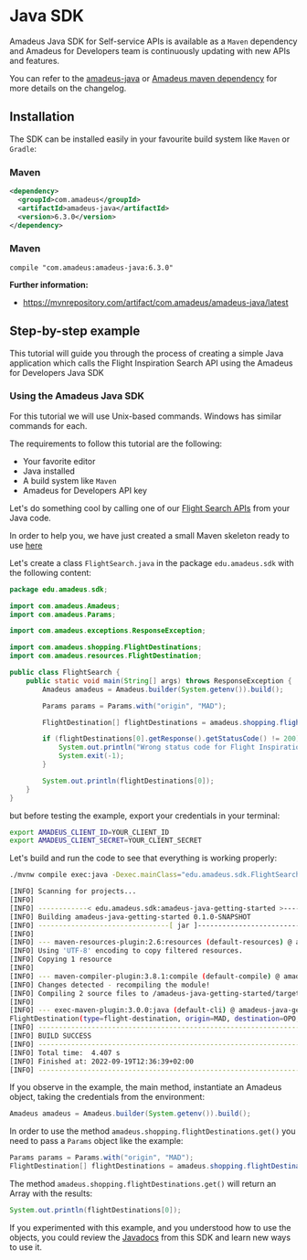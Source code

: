 # Java SDK

Amadeus Java SDK for Self-service APIs is available as a `Maven` dependency
and Amadeus for Developers team is continuously updating with new APIs and features.

You can refer to the [amadeus-java](https://github.com/amadeus4dev/amadeus-java) or [Amadeus maven dependency](https://mvnrepository.com/artifact/com.amadeus/amadeus-java) for more details on the changelog.

## Installation

The SDK can be installed easily in your favourite build system like `Maven` or `Gradle`:

### Maven

```xml
<dependency>
  <groupId>com.amadeus</groupId>
  <artifactId>amadeus-java</artifactId>
  <version>6.3.0</version>
</dependency>
```

### Maven

```
compile "com.amadeus:amadeus-java:6.3.0"
```

**Further information:**

- https://mvnrepository.com/artifact/com.amadeus/amadeus-java/latest

## Step-by-step example

This tutorial will guide you through the process of creating a simple Java
application which calls the Flight Inspiration Search API using the Amadeus
for Developers Java SDK

### Using the Amadeus Java SDK

For this tutorial we will use Unix-based commands. Windows has similar commands for each.

The requirements to follow this tutorial are the following:

* Your favorite editor
* Java installed
* A build system like `Maven`
* Amadeus for Developers API key

Let's do something cool by calling one of our [Flight Search APIs](https://developers.amadeus.com) from your Java code.

In order to help you, we have just created a small Maven skeleton ready to use
[here](https://github.com/amadeus4dev/amadeus-java-getting-started)

Let's create a class `FlightSearch.java` in the package `edu.amadeus.sdk` with the following content:

```java
package edu.amadeus.sdk;

import com.amadeus.Amadeus;
import com.amadeus.Params;

import com.amadeus.exceptions.ResponseException;

import com.amadeus.shopping.FlightDestinations;
import com.amadeus.resources.FlightDestination;

public class FlightSearch {
    public static void main(String[] args) throws ResponseException {
        Amadeus amadeus = Amadeus.builder(System.getenv()).build();

        Params params = Params.with("origin", "MAD");

        FlightDestination[] flightDestinations = amadeus.shopping.flightDestinations.get(params);

        if (flightDestinations[0].getResponse().getStatusCode() != 200) {
            System.out.println("Wrong status code for Flight Inspiration Search: " + flightDestinations[0].getResponse().getStatusCode());
            System.exit(-1);
        }

        System.out.println(flightDestinations[0]);
    }
}
```

but before testing the example, export your credentials in your terminal:

```bash
export AMADEUS_CLIENT_ID=YOUR_CLIENT_ID
export AMADEUS_CLIENT_SECRET=YOUR_CLIENT_SECRET
```

Let's build and run the code to see that everything is working properly:

```bash
./mvnw compile exec:java -Dexec.mainClass="edu.amadeus.sdk.FlightSearch"

[INFO] Scanning for projects...
[INFO] 
[INFO] ------------< edu.amadeus.sdk:amadeus-java-getting-started >------------
[INFO] Building amadeus-java-getting-started 0.1.0-SNAPSHOT
[INFO] --------------------------------[ jar ]---------------------------------
[INFO] 
[INFO] --- maven-resources-plugin:2.6:resources (default-resources) @ amadeus-java-getting-started ---
[INFO] Using 'UTF-8' encoding to copy filtered resources.
[INFO] Copying 1 resource
[INFO] 
[INFO] --- maven-compiler-plugin:3.8.1:compile (default-compile) @ amadeus-java-getting-started ---
[INFO] Changes detected - recompiling the module!
[INFO] Compiling 2 source files to /amadeus-java-getting-started/target/classes
[INFO] 
[INFO] --- exec-maven-plugin:3.0.0:java (default-cli) @ amadeus-java-getting-started ---
FlightDestination(type=flight-destination, origin=MAD, destination=OPO, departureDate=Mon Oct 03 00:00:00 CEST 2022, returnDate=Tue Oct 18 00:00:00 CEST 2022, price=FlightDestination.Price(total=41.81))
[INFO] ------------------------------------------------------------------------
[INFO] BUILD SUCCESS
[INFO] ------------------------------------------------------------------------
[INFO] Total time:  4.407 s
[INFO] Finished at: 2022-09-19T12:36:39+02:00
[INFO] ------------------------------------------------------------------------
```

If you observe in the example, the main method, 
instantiate an Amadeus object, taking the credentials from the 
environment:

```java
Amadeus amadeus = Amadeus.builder(System.getenv()).build();
```

In order to use the method `amadeus.shopping.flightDestinations.get()`
you need to pass a `Params` object like the example:

```java
Params params = Params.with("origin", "MAD");
FlightDestination[] flightDestinations = amadeus.shopping.flightDestinations.get(params);
```
The method `amadeus.shopping.flightDestinations.get()` will return an Array with the results:

```java
System.out.println(flightDestinations[0]);
```

If you experimented with this example, and you understood
how to use the objects, you could review the [Javadocs](https://amadeus4dev.github.io/amadeus-java/) from this
SDK and learn new ways to use it.